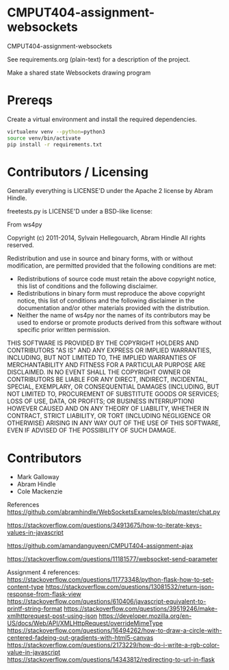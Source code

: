 CMPUT404-assignment-websockets
==============================

CMPUT404-assignment-websockets

See requirements.org (plain-text) for a description of the project.

Make a shared state Websockets drawing program

Prereqs
=======
Create a virtual environment and install the required dependencies.

```bash
virtualenv venv --python=python3
source venv/bin/activate
pip install -r requirements.txt
```

Contributors / Licensing
========================

Generally everything is LICENSE'D under the Apache 2 license by Abram Hindle.

freetests.py is LICENSE'D under a BSD-like license:

From ws4py

Copyright (c) 2011-2014, Sylvain Hellegouarch, Abram Hindle
All rights reserved.

Redistribution and use in source and binary forms, with or without
modification, are permitted provided that the following conditions are met:

 * Redistributions of source code must retain the above copyright notice,
   this list of conditions and the following disclaimer.
 * Redistributions in binary form must reproduce the above copyright
   notice, this list of conditions and the following disclaimer in the
   documentation and/or other materials provided with the distribution.
 * Neither the name of ws4py nor the names of its contributors may be used
   to endorse or promote products derived from this software without
   specific prior written permission.

THIS SOFTWARE IS PROVIDED BY THE COPYRIGHT HOLDERS AND CONTRIBUTORS "AS IS"
AND ANY EXPRESS OR IMPLIED WARRANTIES, INCLUDING, BUT NOT LIMITED TO, THE
IMPLIED WARRANTIES OF MERCHANTABILITY AND FITNESS FOR A PARTICULAR PURPOSE
ARE DISCLAIMED. IN NO EVENT SHALL THE COPYRIGHT OWNER OR CONTRIBUTORS BE
LIABLE FOR ANY DIRECT, INDIRECT, INCIDENTAL, SPECIAL, EXEMPLARY, OR
CONSEQUENTIAL DAMAGES (INCLUDING, BUT NOT LIMITED TO, PROCUREMENT OF
SUBSTITUTE GOODS OR SERVICES; LOSS OF USE, DATA, OR PROFITS; OR BUSINESS
INTERRUPTION) HOWEVER CAUSED AND ON ANY THEORY OF LIABILITY, WHETHER IN
CONTRACT, STRICT LIABILITY, OR TORT (INCLUDING NEGLIGENCE OR OTHERWISE)
ARISING IN ANY WAY OUT OF THE USE OF THIS SOFTWARE, EVEN IF ADVISED OF THE
POSSIBILITY OF SUCH DAMAGE.

Contributors
============

* Mark Galloway
* Abram Hindle
* Cole Mackenzie

References
https://github.com/abramhindle/WebSocketsExamples/blob/master/chat.py

https://stackoverflow.com/questions/34913675/how-to-iterate-keys-values-in-javascript

https://github.com/amandanguyeen/CMPUT404-assignment-ajax

https://stackoverflow.com/questions/11181577/websocket-send-parameter

Assignment 4 references:
https://stackoverflow.com/questions/11773348/python-flask-how-to-set-content-type 
https://stackoverflow.com/questions/13081532/return-json-response-from-flask-view 
https://stackoverflow.com/questions/610406/javascript-equivalent-to-printf-string-format
https://stackoverflow.com/questions/39519246/make-xmlhttprequest-post-using-json 
https://developer.mozilla.org/en-US/docs/Web/API/XMLHttpRequest/overrideMimeType 
https://stackoverflow.com/questions/16494262/how-to-draw-a-circle-with-centered-fadeing-out-gradients-with-html5-canvas 
https://stackoverflow.com/questions/2173229/how-do-i-write-a-rgb-color-value-in-javascript
https://stackoverflow.com/questions/14343812/redirecting-to-url-in-flask
